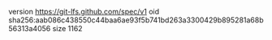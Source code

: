 version https://git-lfs.github.com/spec/v1
oid sha256:aab086c438550c44baa6ae93f5b741bd263a3300429b895281a68b56313a4056
size 1162
